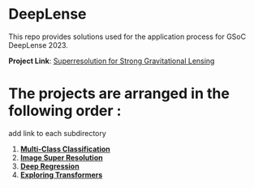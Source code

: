 # __DeepLense__

This repo provides solutions used for the application process for GSoC DeepLense 2023.
<br>

**Project Link**: [Superresolution for Strong Gravitational Lensing](https://ml4sci.org/gsoc/2023/proposal_DEEPLENSE6.html)
 <br>

# __The projects are arranged in the following order :__ <br>

add link to each subdirectory <br>
1. [**Multi-Class Classification**](https://github.com/AminMohamed-3/GSoC_Tests_2023/tree/master/Common_Test) <br>
2. [**Image Super Resolution**](https://github.com/AminMohamed-3/GSoC_Tests_2023/tree/master/Test_III_Learning_Mass_of_Dark_Matter_Halo) <br>
3. [**Deep Regression**](https://github.com/AminMohamed-3/GSoC_Tests_2023/tree/master/Test_III_Learning_Mass_of_Dark_Matter_Halo) <br>
4. [**Exploring Transformers**](https://github.com/AminMohamed-3/GSoC_Tests_2023/tree/master/Specific_Test_V_Exploring_Transformers)





